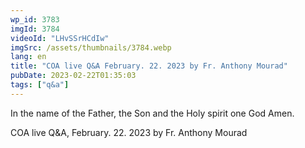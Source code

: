 ```yaml
---
wp_id: 3783
imgId: 3784
videoId: "LHvSSrHCdIw"
imgSrc: /assets/thumbnails/3784.webp
lang: en
title: "COA live Q&A February. 22. 2023 by Fr. Anthony Mourad"
pubDate: 2023-02-22T01:35:03
tags: ["q&a"]
---
```


<p>In the name of the Father, the Son and the Holy spirit one God Amen.</p>
<p>COA live Q&amp;A, February. 22. 2023 by Fr. Anthony Mourad</p>
